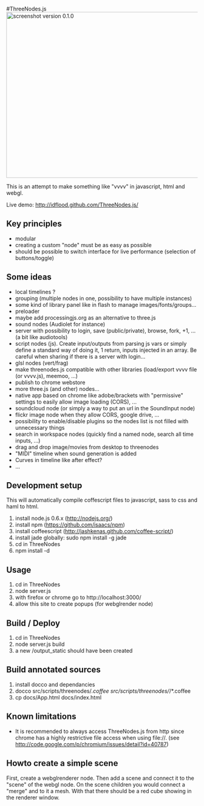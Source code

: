 #ThreeNodes.js
<img src="http://github.com/idflood/ThreeNodes.js/raw/master/public/misc/screenshot1.jpg" width="852" height="436" alt="screenshot version 0.1.0">

This is an attempt to make something like "vvvv" in javascript, html and webgl.

Live demo: http://idflood.github.com/ThreeNodes.js/

## Key principles
- modular
- creating a custom "node" must be as easy as possible
- should be possible to switch interface for live performance (selection of buttons/toggle)

## Some ideas
- local timelines ?
- grouping (multiple nodes in one, possibility to have multiple instances)
- some kind of library panel like in flash to manage images/fonts/groups... 
- preloader
- maybe add processingjs.org as an alternative to three.js
- sound nodes (Audiolet for instance)
- server with possibility to login, save (public/private), browse, fork, +1, ... (a bit like audiotools)
- script nodes (js). Create input/outputs from parsing js vars or simply define a standard way of doing it, 1 return, inputs injected in an array. Be careful when sharing if there is a server with login...
- glsl nodes (vert/frag)
- make threenodes.js compatible with other libraries (load/export vvvv file (or vvvv.js), meemoo, ...)
- publish to chrome webstore
- more three.js (and other) nodes...
- native app based on chrome like adobe/brackets with "permissive" settings to easily allow image loading (CORS), ...
- soundcloud node (or simply a way to put an url in the SoundInput node)
- flickr image node when they allow CORS, google drive, ...
- possibility to enable/disable plugins so the nodes list is not filled with unnecessary things
- search in workspace nodes (quickly find a named node, search all time inputs, ...)
- drag and drop image/movies from desktop to threenodes
- "MIDI" timeline when sound generation is added
- Curves in timeline like after effect?
- ...


## Development setup
This will automatically compile coffescript files to javascript, sass to css and haml to html.

1. install node.js 0.6.x (http://nodejs.org/)
2. install npm (https://github.com/isaacs/npm)
3. install coffeescript (http://jashkenas.github.com/coffee-script/)
4. install jade globally: sudo npm install -g jade 
5. cd in ThreeNodes
6. npm install -d

## Usage
1. cd in ThreeNodes
2. node server.js
3. with firefox or chrome go to http://localhost:3000/
4. allow this site to create popups (for webglrender node)

## Build / Deploy
1. cd in ThreeNodes
2. node server.js build
3. a new /output_static should have been created

## Build annotated sources
1. install docco and dependancies
2. docco src/scripts/threenodes/*.coffee src/scripts/threenodes/*/*.coffee
3. cp docs/App.html docs/index.html

## Known limitations
- It is recommended to always access ThreeNodes.js from http since chrome has a highly restrictive file access when using file://. (see http://code.google.com/p/chromium/issues/detail?id=40787)

## Howto create a simple scene
First, create a webglrenderer node. Then add a scene and connect it to the "scene" of the webgl node. On the scene children you would connect a "merge" and to it a mesh. With that there should be a red cube showing in the renderer window.
